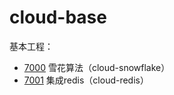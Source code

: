 # cloud-base

基本工程：

* [7000](http://localhost:7000/) 雪花算法（cloud-snowflake） 
* [7001](http://localhost:7001/) 集成redis（cloud-redis） 

